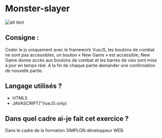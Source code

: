 # Monster-slayer

![alt text](https://i.pinimg.com/originals/f5/e5/d9/f5e5d98cb48bc51dcd99714df18148eb.png)

## Consigne :

Coder le js uniquement avec le framework VueJS, les boutons de combat ne sont pas accessibles, un bouton « New Game » est accessible, New Game donne accès aux boutons de combat et les barres de vies sont mise à jour en temps réel. A la fin de chaque partie demander une confirmation de nouvelle partie.

## Langage utilisés ?

* HTML5
* JAVASCRIPT("VueJS only)

## Dans quel cadre ai-je fait cet exercice ?

Dans le cadre de la formation SIMPLON développeur WEB.